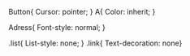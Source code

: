 Button{
Cursor: pointer;
}
A{
Color: inherit;
}

Adress{
Font-style: normal;
}

.list{
List-style: none;
}
.link{
Text-decoration: none}
